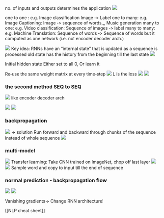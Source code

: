 no. of inputs and outputs determines the application 
![](attachment/d9d7238d0a3834cc6897f5ebf3cb2d49.png)

one to one : e.g. Image classification Image ‐> Label
one to many: e.g. Image Captioning: Image ‐> sequence of words,,, Music generation
many to one: e.g. Video classification: Sequence of images ‐> label
many to many: e.g. Machine Translation: Sequence of words ‐> Sequence of words
but it computed as one network (i.e. not encoder decoder arch.)

![](attachment/974b9394febfd7ccee55e1429b3e4d61.png)
Key idea: RNNs have an “internal state” that is updated as a sequence is processed
old state has the history from the beginning till the last state
![](attachment/d0381f93409e61d31c19598c688987c5.png)


Initial hidden state Either set to all 0, Or learn it

Re‐use the same weight matrix at every time‐step
![](attachment/f80206e67ef5f52a62b3f107db9bc695.png)
L is the loss
![](attachment/fb9b4c6ac3232107b9b95f4fdcb4ce90.png)
![](attachment/aed2c5d54ec31a10a22feb2663cb9729.png)



### the second method SEQ to SEQ
![](attachment/dac27cacb8ee230717ff1fa0c784a120.png)
like encoder decoder arch


![](attachment/9f1f4f709d1c4f1d4a540a553768a8c6.png)
![](attachment/b1de409d22846b7ef2a540934f57d9b3.png)


### backpropagation
![](attachment/280eaff4b64e2484b560448fc5ac1e7d.png)
-> solution
Run forward and backward through chunks of the sequence instead of whole sequence
![](attachment/c8d8a057ea02e2d88de97e742d2586ed.png)



### multi-model
![](attachment/6ad72ab0d18f65eaab17eb156181ec50.png)
Transfer learning: Take CNN trained on ImageNet, chop off last layer
![](attachment/68ce5f0b35d44580c9071638c44ca441.png)
![](attachment/6eb418c4047ba73ca79d9ba4f0d6f2cc.png)
Sample word and copy to input till the end of sequence


### normal prediction - backpropagation flow
![](attachment/20a624f4aa5844ad63aeb9898397a319.png)
![](attachment/3404ad660555b9edeed10e4e3aa88b99.png)

Vanishing gradients-> Change RNN architecture!


[[NLP cheat sheet]]
